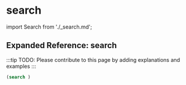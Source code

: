 # search

import Search from './_search.md';

<Search />

## Expanded Reference: search

:::tip
TODO: Please contribute to this page by adding explanations and examples
:::

```lisp
(search )
```
